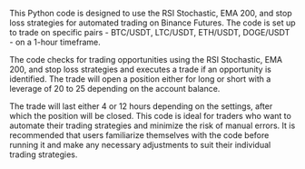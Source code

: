 This Python code is designed to use the RSI Stochastic, EMA 200, and stop loss strategies for automated trading on Binance Futures. The code is set up to trade on specific pairs - BTC/USDT, LTC/USDT, ETH/USDT, DOGE/USDT - on a 1-hour timeframe. 

The code checks for trading opportunities using the RSI Stochastic, EMA 200, and stop loss strategies and executes a trade if an opportunity is identified. The trade will open a position either for long or short with a leverage of 20 to 25 depending on the account balance. 

The trade will last either 4 or 12 hours depending on the settings, after which the position will be closed. This code is ideal for traders who want to automate their trading strategies and minimize the risk of manual errors. It is recommended that users familiarize themselves with the code before running it and make any necessary adjustments to suit their individual trading strategies.
